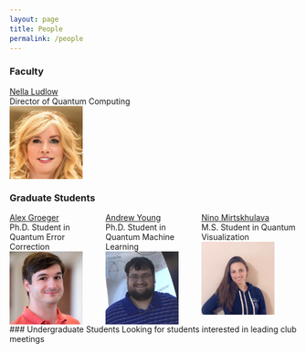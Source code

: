 ```yaml
---
layout: page
title: People
permalink: /people
---
```


### Faculty
<div style="width: 33%; display: table-cell;">
    <a href="https://www.linkedin.com/in/nellaludlow/">Nella Ludlow</a> <br />
    <t>Director of Quantum Computing</t> <br />
    <img src="./assets/img/people/nella-ludlow.png" align="left" alt="A headshot photo of Nella Ludlow" width="128"/>
</div>

### Graduate Students
<div style="width: 100%; display: table;">
    <div style="display: table-row">
        <div style="width: 33%; display: table-cell;">
            <a href="https://www.linkedin.com/in/alexander-h-groeger/">Alex Groeger</a> <br />
            <t>Ph.D. Student in Quantum Error Correction</t> <br />
            <img src="./assets/img/people/alex-groeger.jpg" align="left" alt="A headshot photo of Alex Groeger" width="128"/>
        </div>
        <div style="width: 33%; display: table-cell;">
            <a href="https://www.linkedin.com/in/andrew-young-a590b9161/">Andrew Young</a> <br />
            <t>Ph.D. Student in Quantum Machine Learning</t> <br />
            <img src="./assets/img/people/andrew-young.png" align="left" alt="A headshot photo of Andrew Young" width="128"/>
        </div>
        <div style="width: 33%; display: table-cell;">
            <a href="https://www.linkedin.com/in/nino-mirtskhulava-gali/">Nino Mirtskhulava</a> <br />
            <t>M.S. Student in Quantum Visualization</t> <br />
            <img src="./assets/img/people/nino-mirtskhulava.jpg" align="left" alt="A headshot photo of Nino Mirtskhulava" width="128"/>
        </div>
    </div>
</div>
### Undergraduate Students
Looking for students interested in leading club meetings